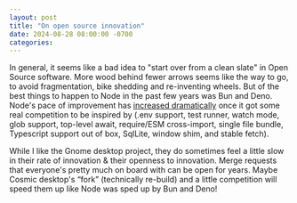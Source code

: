 ```yaml
---
layout: post
title: "On open source innovation"
date: 2024-08-28 08:00:00 -0700
categories:
---
```


In general, it seems like a bad idea to "start over from a clean slate" in Open Source software. More wood behind fewer arrows seems like the way to go, to avoid fragmentation, bike shedding and re-inventing wheels. But of the best things to happen to Node in the past few years was Bun and Deno. Node's pace of improvement has [increased dramatically](https://www.youtube.com/watch?v=8oU_TTbG-O8) once it got some real competition to be inspired by (.env support, test runner, watch mode, glob support, top-level await, require/ESM cross-import, single file bundle, Typescript support out of box, SqlLite, window shim, and stable fetch).

While I like the Gnome desktop project, they do sometimes feel a little slow in their rate of innovation & their openness to innovation. Merge requests that everyone's pretty much on board with can be open for years. Maybe Cosmic desktop's “fork” (technically re-build) and a little competition will speed them up like Node was sped up by Bun and Deno!